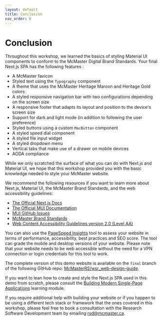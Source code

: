 ```yaml
---
layout: default
title: Conclusion
nav_order: 8
---
```


# Conclusion

Throughout this workshop, we learned the basics of styling Material UI components to conform to the McMaster Digital Brand Standards. Your final Next.js SPA has the following features :
- A McMaster favicon
- Styled text using the `Typography` component
- A theme that uses the McMaster Heritage Maroon and Heritage Gold colors
- A styled responsive navigation bar with two configurations depending on the screen size
- A responsive footer that adapts its layout and position to the device's screen size
- Support for dark and light mode (in addition to following the user preference)
- Styled buttons using a custom `MacButton` component
- A styled speed dial component
- A styled file input widget
- A styled dropdown menu
- Vertical tabs that make use of a drawer on mobile devices
- AODA compliance

While we only scratched the surface of what you can do with Next.js and Material UI, we hope that this workshop provided you with the basic knowledge needed to style your McMaster website. 

We recommend the following resources if you want to learn more about Next.js, Material UI, the McMaster Brand Standards, and the web accessibility guidelines:
- [The Official Next.js Docs](https://nextjs.org/docs)
- [The Official MUI Documentation](https://mui.com/material-ui/getting-started/overview/)
- [MUI GitHub Issues](https://github.com/mui/material-ui/issues)
- [McMaster Brand Standards](https://brand.mcmaster.ca/)
- [Web Content Accessibility Guidelines version 2.0 (Level AA)](https://www.w3.org/WAI/WCAG21/quickref/)

You can also use the [PageSpeed Insights](https://pagespeed.web.dev/) tool to assess your website in terms of performance, accessibility, best practices and SEO score. The tool can grade the mobile and desktop versions of your website. Please note that your website needs to be web accessible without the need for a VPN connection or login credentials for this tool to work. 

The complete version of this demo website is available on the `final` branch of the following GitHub repo: [McMasterRS/wsr_web-design-guide](https://github.com/McMasterRS/wsr_web-design-guide).

If you want to lean how to create and style the Next.js SPA used in this demo from scratch, please consult the [Building Modern Single-Page Applications](https://mcmasterrs.github.io/lm_mac-branding) learning module. 

If you require additional help with building your website or if you happen to be using a different tech stack or framework that the ones covered in this workshop, please feel free to book a consultation with the Research Software Development team by emailing [rsd@mcmaster.ca](mailto:rsd@mcmaster.ca).
